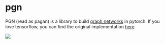 # pgn

PGN (read as pagan) is a library to build [graph networks](https://arxiv.org/abs/1806.01261) in pytorch.
If you love tensorflow, you can find the original implementation [here](https://github.com/deepmind/graph_nets)

![](https://upload.wikimedia.org/wikipedia/commons/thumb/2/2e/Stonehenge_-_Wiltonia_sive_Comitatus_Wiltoniensis%3B_Anglice_Wilshire_%28Atlas_van_Loon%29.jpg/1920px-Stonehenge_-_Wiltonia_sive_Comitatus_Wiltoniensis%3B_Anglice_Wilshire_%28Atlas_van_Loon%29.jpg)
